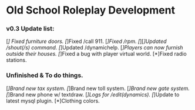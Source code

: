 # Old School Roleplay Development
### v0.3 Update list:
[*] Fixed furniture doors.
[*]Fixed /call 911.
[*]Fixed /rpm.
[*][*]Updated /shout(/s) command.
[*]Updated /dynamichelp.
[*]Players can now furnish outside their houses.
[*]Fixed a bug with player virtual world.
[*]Fixed radio stations.

### Unfinished & To do things.
[*]Brand new tax system.
[*]Brand new toll system.
[*]Brand new gate system.
[*]Brand new phone w/ textdraw.
[*]Logs for /edit(dynamics).
[*]Update to latest mysql plugin.
[*]Clothing colors.
